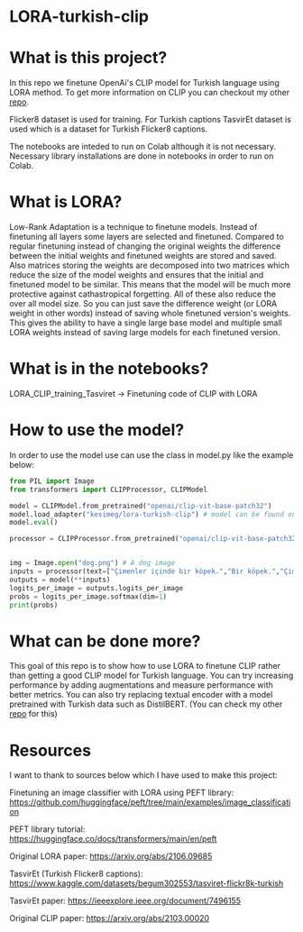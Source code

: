 # LORA-turkish-clip

# What is this project? 

In this repo we finetune OpenAi's CLIP model for Turkish language using LORA method. To get more information on CLIP you can checkout my other [repo]. 

Flicker8 dataset is used for training. For Turkish captions TasvirEt dataset is used which is a dataset for Turkish Flicker8 captions.

The notebooks are inteded to run on Colab although it is not necessary. Necessary library installations are done in notebooks in order to run on Colab.


# What is LORA?

Low-Rank Adaptation is a technique to finetune models. Instead of finetuning all layers some layers are selected and finetuned. Compared to regular finetuning instead of changing the original weights the difference between the initial weights and finetuned weights are stored and saved. Also matrices storing the weights are decomposed into two matrices which reduce the size of the model weights and ensures that the initial and finetuned model to be similar. This means that the model will be much more protective against cathastropical forgetting. All of these also reduce the over all model size. So you can just save the difference weight (or LORA weight in other words) instead of saving whole finetuned version's weights. This gives the ability to have a single large base model and multiple small LORA weights instead of saving large models for each finetuned version. 


# What is in the notebooks?

LORA_CLIP_training_Tasviret -> Finetuning code of CLIP with LORA


# How to use the model?

In order to use the model use can use the class in model.py like the example below:

```Python
from PIL import Image
from transformers import CLIPProcessor, CLIPModel

model = CLIPModel.from_pretrained("openai/clip-vit-base-patch32")
model.load_adapter("kesimeg/lora-turkish-clip") # model can be found on Huggingface 🎉
model.eval()

processor = CLIPProcessor.from_pretrained("openai/clip-vit-base-patch32")


img = Image.open("dog.png") # A dog image
inputs = processor(text=["Çimenler içinde bir köpek.","Bir köpek.","Çimenler içinde bir kuş."], images=img, return_tensors="pt", padding=True)
outputs = model(**inputs)
logits_per_image = outputs.logits_per_image
probs = logits_per_image.softmax(dim=1)
print(probs)


```

# What can be done more?
This goal of this repo is to show how to use LORA to finetune CLIP rather than getting a good CLIP model for Turkish language. You can try increasing performance by adding augmentations and measure performance with better metrics. You can also try replacing textual encoder with a model pretrained with Turkish data such as DistilBERT. (You can check my other [repo] for this) 

# Resources

I want to thank to sources below which I have used to make this project:

Finetuning an image classifier with LORA using PEFT library:
https://github.com/huggingface/peft/tree/main/examples/image_classification

PEFT library tutorial:
https://huggingface.co/docs/transformers/main/en/peft

Original LORA paper:
https://arxiv.org/abs/2106.09685

TasvirEt (Turkish Flicker8 captions):
https://www.kaggle.com/datasets/begum302553/tasviret-flickr8k-turkish 

TasvirEt paper:
https://ieeexplore.ieee.org/document/7496155

Original CLIP paper:
https://arxiv.org/abs/2103.00020


[repo]: https://github.com/kesimeg/turkish-clip

